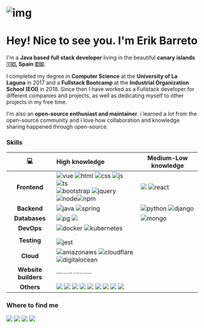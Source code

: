 # ![img](https://camo.githubusercontent.com/d3359cb00ab0b5ed8f2e1fe3fceb4fbaf3b614340f8c0db99c17b9f50b351770/68747470733a2f2f656d6f6a69732e736c61636b6d6f6a69732e636f6d2f656d6f6a69732f696d616765732f313533313834393433302f343234362f626c6f622d73756e676c61737365732e6769663f31353331383439343330)

# Hey! Nice to see you. I'm Erik Barreto

I'm a **Java based full stack developer** living in the beautiful **canary islands 🇮🇨, Spain 🇪🇸**.

I completed my degree in **Computer Science** at the **University of La Laguna** in 2017 and a **Fullstack Bootcamp** at the **Industrial Organization School (EOI)** in 2018. Since then I have worked as a Fullstack developer for different companies and projects, as well as dedicating myself to other projects in my free time.

I'm also an **open-source enthusiast and maintainer**. i learned a lot from the open-source community and i love how collaboration and knowledge sharing happened through open-source.

### Skills

|          💻           | High knowledge                                               | Medium-Low knowledge                                         |
| :------------------: | :----------------------------------------------------------- | ------------------------------------------------------------ |
|     **Frontend**     | ![vue](https://img.shields.io/badge/Vue.js-35495E?style=for-the-badge&logo=vue.js&logoColor=4FC08D) ![html](https://img.shields.io/badge/HTML-239120?style=for-the-badge&logo=html5&logoColor=white) ![css](https://img.shields.io/badge/CSS-239120?&style=for-the-badge&logo=css3&logoColor=white) ![js](https://img.shields.io/badge/JavaScript-F7DF1E?style=for-the-badge&logo=JavaScript&logoColor=white) ![ts](https://img.shields.io/badge/TypeScript-007ACC?style=for-the-badge&logo=typescript&logoColor=white) <br />![bootstrap](https://img.shields.io/badge/Bootstrap-563D7C?style=for-the-badge&logo=bootstrap&logoColor=white) ![jquery](https://img.shields.io/badge/jQuery-0769AD?style=for-the-badge&logo=jquery&logoColor=white) ![node](https://img.shields.io/badge/Node.js-43853D?style=for-the-badge&logo=node.js&logoColor=white)![npm](https://img.shields.io/badge/npm-CB3837?style=for-the-badge&logo=npm&logoColor=white) | ![](https://img.shields.io/badge/Angular-DD0031?style=for-the-badge&logo=angular&logoColor=white) ![react](https://img.shields.io/badge/React-20232A?style=for-the-badge&logo=react&logoColor=61DAFB) |
|     **Backend**      | ![java](https://img.shields.io/badge/Java-ED8B00?style=for-the-badge&logo=openjdk&logoColor=white)  ![spring](https://img.shields.io/badge/Spring-6DB33F?style=for-the-badge&logo=spring&logoColor=white) | ![python](https://img.shields.io/badge/Python-3776AB?style=for-the-badge&logo=python&logoColor=white) ![django](https://img.shields.io/badge/Django-092E20?style=for-the-badge&logo=django&logoColor=white) |
|    **Databases**     | ![pg](https://img.shields.io/badge/PostgreSQL-316192?style=for-the-badge&logo=postgresql&logoColor=white) ![](https://img.shields.io/badge/redis-%23DD0031.svg?&style=for-the-badge&logo=redis&logoColor=white) | ![mongo](https://img.shields.io/badge/MongoDB-4EA94B?style=for-the-badge&logo=mongodb&logoColor=white) |
|      **DevOps**      | ![docker](https://img.shields.io/badge/docker-%230db7ed.svg?style=for-the-badge&logo=docker&logoColor=white) ![kubernetes](https://img.shields.io/badge/kubernetes-%23326ce5.svg?style=for-the-badge&logo=kubernetes&logoColor=white) |                                                              |
|     **Testing**      | ![jest](https://img.shields.io/badge/Jest-323330?style=for-the-badge&logo=Jest&logoColor=white) <img src="https://miro.medium.com/max/600/1*wGotWpNM2v3mjVtwrG_NeQ.png" alt="junit" height="270px" style="zoom:10%;" /> |                                                              |
|      **Cloud**       | ![amazonaws](https://img.shields.io/badge/Amazon_AWS-232F3E?style=for-the-badge&logo=amazon-aws&logoColor=white) ![cloudflare](https://img.shields.io/badge/Cloudflare-F38020?style=for-the-badge&logo=Cloudflare&logoColor=white) ![digitalocean](https://img.shields.io/badge/Digital_Ocean-0080FF?style=for-the-badge&logo=DigitalOcean&logoColor=white) |                                                              |
| **Website builders** | <img src="https://encrypted-tbn0.gstatic.com/images?q=tbn:ANd9GcQoWtwst2wJ2eXtrPx_vppnDtDn5CqxJjEiyCnl-qlc3vmf7ShcRyalJUXJgVDI7pzCew&usqp=CAU" alt="Webflow Logo Icons PNG - Free PNG and Icons Downloads" style="zoom:20%;" /> |                                                              |
|      **Others**      | ![](https://img.shields.io/badge/GIT-E44C30?style=for-the-badge&logo=git&logoColor=white) ![](https://img.shields.io/badge/Figma-F24E1E?style=for-the-badge&logo=figma&logoColor=white) ![](https://img.shields.io/badge/SonarLint-CB2029?style=for-the-badge&logo=sonarlint&logoColor=white) ![](https://img.shields.io/badge/eslint-3A33D1?style=for-the-badge&logo=eslint&logoColor=white) ![](https://img.shields.io/badge/IntelliJ_IDEA-000000.svg?style=for-the-badge&logo=intellij-idea&logoColor=white) ![](https://img.shields.io/badge/PyCharm-000000.svg?&style=for-the-badge&logo=PyCharm&logoColor=white) ![](https://img.shields.io/badge/WebStorm-000000?style=for-the-badge&logo=WebStorm&logoColor=white) ![](https://img.shields.io/badge/Pluralsight-F15B2A?style=for-the-badge&logo=Pluralsight&logoColor=white) ![](https://img.shields.io/badge/GeeksforGeeks-298D46?style=for-the-badge&logo=geeksforgeeks&logoColor=white) |                                                              |

### Where to find me
[![](https://img.shields.io/badge/GitHub-100000?style=for-the-badge&logo=github&logoColor=white)](https://github.com/ebarretodevera)
[![](https://img.shields.io/badge/LinkedIn-0077B5?style=for-the-badge&logo=linkedin&logoColor=white)](https://www.linkedin.com/in/ebarretodevera/)
[![](https://img.shields.io/badge/YouTube-FF0000?style=for-the-badge&logo=youtube&logoColor=white)](https://www.youtube.com/channel/UChjGK0iyLwmYF9oHEnRubJw)
[![](https://img.shields.io/badge/Gmail-D14836?style=for-the-badge&logo=gmail&logoColor=white)](mailto:ebarretodevera@gmail.com)
